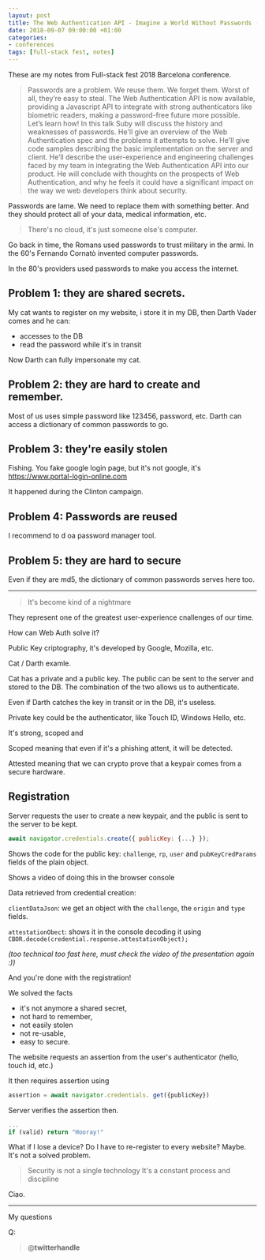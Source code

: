 ```yaml
---
layout: post
title: The Web Authentication API - Imagine a World Without Passwords - Suby Raman - Full-stack Fest 2018
date: 2018-09-07 09:00:00 +01:00
categories:
- conferences
tags: [full-stack fest, notes]
---
```


These are my notes from Full-stack fest 2018 Barcelona conference.

> Passwords are a problem. We reuse them. We forget them. Worst of all, they’re easy to steal.
> The Web Authentication API is now available, providing a Javascript API to integrate with strong authenticators like biometric readers, making a password-free future more possible. Let’s learn how!
> In this talk Suby will discuss the history and weaknesses of passwords. He'll give an overview of the Web Authentication spec and the problems it attempts to solve. He'll give code samples describing the basic implementation on the server and client. He’ll describe the user-experience and engineering challenges faced by my team in integrating the Web Authentication API into our product. He will conclude with thoughts on the prospects of Web Authentication, and why he feels it could have a significant impact on the way we web developers think about security.

Passwords are lame. We need to replace them with something better. And they should protect all of your data, medical information, etc.

> There's no cloud, it's just someone else's computer.

Go back in time, the Romans used passwords to trust military in the armi. In the 60's Fernando Cornatò invented computer passwords. 

In the 80's providers used passwords to make you access the internet.

## Problem 1: they are shared secrets.

 My cat wants to register on my website, i store it in my DB, then Darth Vader comes and he can: 

- accesses to the DB
- read the password while it's in transit

Now Darth can fully impersonate my cat.

## Problem 2: they are hard to create and remember.

 Most of us uses simple password like 123456, password, etc. 
Darth can access a dictionary of common passwords to go.

## Problem 3: they're easily stolen

Fishing. You fake google login page, but it's not google, it's https://www.portal-login-online.com 

It happened during the Clinton campaign.

## Problem 4: Passwords are reused

I recommend to d oa password manager tool.

## Problem 5: they are hard to secure

Even if they are md5, the dictionary of common passwords serves here too.

---

> It's become kind of a nightmare

They represent one of the greatest user-experience cnallenges of our time.

How can Web Auth solve it?

Public Key criptography, it's developed by Google, Mozilla, etc.

Cat / Darth examle. 

Cat has a private and a public key. The public can be sent to the server and stored to the DB. The combination of the two allows us to authenticate.

Even if Darth catches the key in transit or in the DB, it's useless.

Private key could be the authenticator, like Touch ID, Windows Hello, etc.

It's strong, scoped and 

Scoped meaning that even if it's a phishing attent, it will be detected.

Attested meaning that we can crypto prove that a keypair comes from a secure hardware.

## Registration

Server requests the user to create a new keypair, and the public is sent to the server to be kept. 

```js
await navigator.credentials.create({ publicKey: {...} });  
```

Shows the code for the public key: `challenge`, `rp`, `user` and `pubKeyCredParams` fields of the plain object.

Shows a video of doing this in the browser console

Data retrieved from credential creation: 

`clientDataJson`: we get an object with the `challenge`, the `origin` and `type` fields.

`attestationObect`: shows it in the console decoding it using `CBOR.decode(credential.response.attestationObject);`


_(too technical too fast here, must check the video of the presentation again :))_


And you're done with the registration!

We solved the facts

- it's not anymore a shared secret,
- not hard to remember, 
- not easily stolen 
- not re-usable, 
- easy to secure.

The website requests an assertion from the user's authenticator (hello, touch id, etc.)

It then requires assertion using 

```js
assertion = await navigator.credentials. get({publicKey})
```

Server verifies the assertion then.

```js
... 
if (valid) return "Hooray!"
```

What if I lose a device? Do I have to re-register to every website? 
Maybe. It's not a solved problem.

> Security is not a single technology
> It's a constant process and discipline

Ciao.

---

My questions

Q: 

> @__twitterhandle__